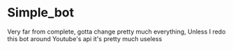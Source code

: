 # Simple_bot

Very far from complete, gotta change pretty much everything,
Unless I redo this bot around Youtube's api it's pretty much useless
